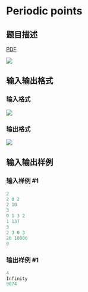 # Periodic points

## 题目描述

[problemUrl]: https://uva.onlinejudge.org/index.php?option=com_onlinejudge&Itemid=8&category=244&page=show_problem&problem=3422

[PDF](https://uva.onlinejudge.org/external/122/p12270.pdf)

![](https://cdn.luogu.com.cn/upload/vjudge_pic/UVA12270/0e55b9d1988d4c5bb64627a3afb3803f89b81773.png)

## 输入输出格式

### 输入格式

![](https://cdn.luogu.com.cn/upload/vjudge_pic/UVA12270/d63bb627603c92b90b7004aecc164111d9eaf124.png)

### 输出格式

![](https://cdn.luogu.com.cn/upload/vjudge_pic/UVA12270/bfdd9ec2d6f5a5530bcb98b1aa567a475396fc2d.png)

## 输入输出样例

### 输入样例 #1

```cpp
2
2 0 2
2 10
3
0 1 3 2
1 137
3
2 3 0 3
20 10000
0
```


### 输出样例 #1

```cpp
4
Infinity
9074
```


